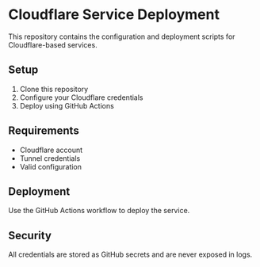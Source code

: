 # Cloudflare Service Deployment

This repository contains the configuration and deployment scripts for Cloudflare-based services.

## Setup

1. Clone this repository
2. Configure your Cloudflare credentials
3. Deploy using GitHub Actions

## Requirements

- Cloudflare account
- Tunnel credentials
- Valid configuration

## Deployment

Use the GitHub Actions workflow to deploy the service.

## Security

All credentials are stored as GitHub secrets and are never exposed in logs.
